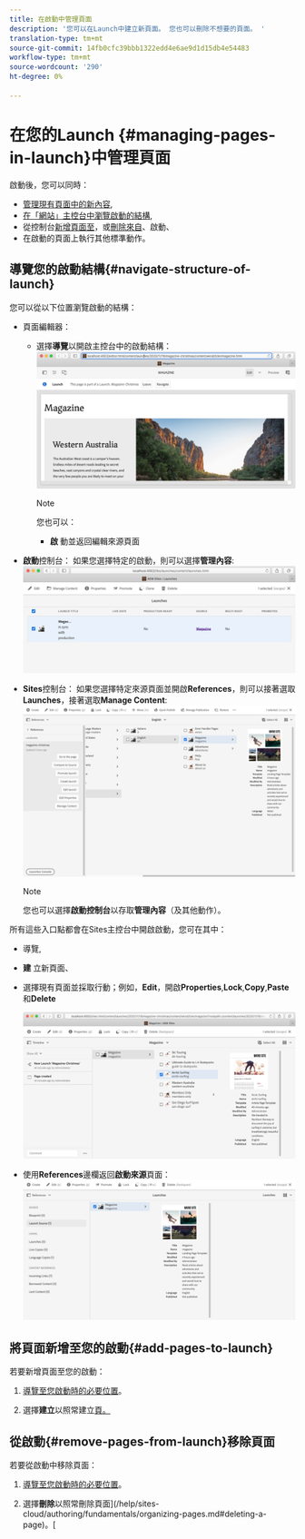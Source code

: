 ```yaml
---
title: 在啟動中管理頁面
description: '您可以在Launch中建立新頁面。 您也可以刪除不想要的頁面。 '
translation-type: tm+mt
source-git-commit: 14fb0cfc39bbb1322edd4e6ae9d1d15db4e54483
workflow-type: tm+mt
source-wordcount: '290'
ht-degree: 0%

---
```



# 在您的Launch {#managing-pages-in-launch}中管理頁面

啟動後，您可以同時：

* [管理現有頁面中的新內容](/help/sites-cloud/authoring/launches/editing.md),
* [在「網站」主控台中瀏覽啟動的結構](#navigate-structure-of-launch),
* 從控制台[新增頁面至](#add-pages-to-launch)，或[刪除來自](#remove-pages-from-launch)、啟動、
* 在啟動的頁面上執行其他標準動作。

## 導覽您的啟動結構{#navigate-structure-of-launch}

您可以從以下位置瀏覽啟動的結構：

* 頁面編輯器：

   * 選擇&#x200B;**導覽**以開啟主控台中的啟動結構：
      ![從頁面編輯器導覽啟動](/help/sites-cloud/authoring/assets/launches-navigate-page-editor.png)

      >[!NOTE]
      >
      >您也可以：
      >
      >* **啟** 動並返回編輯來源頁面


* **啟動**控制台：
如果您選擇特定的啟動，則可以選擇**管理內容**:
   ![啟動主控台——管理內容](/help/sites-cloud/authoring/assets/launches-navigate-launches-console.png)

* **Sites**控制台：
如果您選擇特定來源頁面並開啟**References**，則可以接著選取&#x200B;**Launches**，接著選取&#x200B;**Manage Content**:
   ![啟動主控台——管理內容](/help/sites-cloud/authoring/assets/launches-navigate-sites-console.png)

   >[!NOTE]
   >
   >您也可以選擇&#x200B;**啟動控制台**&#x200B;以存取&#x200B;**管理內容**（及其他動作）。

所有這些入口點都會在Sites主控台中開啟啟動，您可在其中：

* 導覽,
* **建** 立新頁面、
* 選擇現有頁面並採取行動；例如，**Edit**，開啟&#x200B;**Properties**,**Lock**,**Copy**,**Paste**&#x200B;和&#x200B;**Delete**

   ![從「管理內容」導覽Sites Console中的啟動](/help/sites-cloud/authoring/assets/launches-navigate-manage-content.png)
* 使用&#x200B;**References**&#x200B;邊欄返回&#x200B;**啟動來源**頁面：
   ![Sites Console —— 啟動源](/help/sites-cloud/authoring/assets/launches-navigate-launch-source.png)

## 將頁面新增至您的啟動{#add-pages-to-launch}

若要新增頁面至您的啟動：

1. [導覽至您啟動時的必要位置](#navigate-structure-of-launch)。

1. 選擇&#x200B;**建立**&#x200B;以照常建立[頁。](/help/sites-cloud/authoring/fundamentals/organizing-pages.md#creating-a-new-page)

## 從啟動{#remove-pages-from-launch}移除頁面

若要從啟動中移除頁面：

1. [導覽至您啟動時的必要位置](#navigate-structure-of-launch)。

1. 選擇&#x200B;**刪除**&#x200B;以照常刪除頁面](/help/sites-cloud/authoring/fundamentals/organizing-pages.md#deleting-a-page)。[
